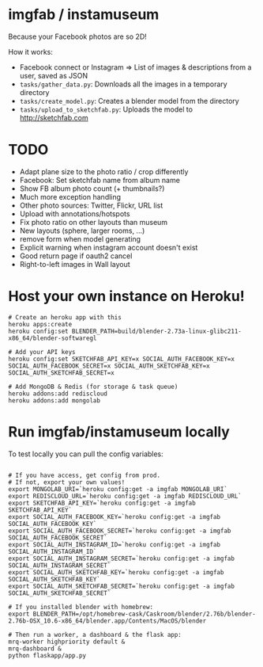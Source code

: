 imgfab / instamuseum
====================

Because your Facebook photos are so 2D!

How it works:

 - Facebook connect or Instagram => List of images & descriptions from a user, saved as JSON
 - `tasks/gather_data.py`: Downloads all the images in a temporary directory
 - `tasks/create_model.py`: Creates a blender model from the directory
 - `tasks/upload_to_sketchfab.py`: Uploads the model to http://sketchfab.com


TODO
====

 - Adapt plane size to the photo ratio / crop differently
 - Facebook: Set sketchfab name from album name
 - Show FB album photo count (+ thumbnails?)
 - Much more exception handling
 - Other photo sources: Twitter, Flickr, URL list
 - Upload with annotations/hotspots
 - Fix photo ratio on other layouts than museum
 - New layouts (sphere, larger rooms, ...)
 - remove form when model generating
 - Explicit warning when instagram account doesn't exist
 - Good return page if oauth2 cancel
 - Right-to-left images in Wall layout


Host your own instance on Heroku!
=================================


```
# Create an heroku app with this
heroku apps:create
heroku config:set BLENDER_PATH=build/blender-2.73a-linux-glibc211-x86_64/blender-softwaregl

# Add your API keys
heroku config:set SKETCHFAB_API_KEY=x SOCIAL_AUTH_FACEBOOK_KEY=x SOCIAL_AUTH_FACEBOOK_SECRET=x SOCIAL_AUTH_SKETCHFAB_KEY=x SOCIAL_AUTH_SKETCHFAB_SECRET=x

# Add MongoDB & Redis (for storage & task queue)
heroku addons:add rediscloud
heroku addons:add mongolab
```

Run imgfab/instamuseum locally
==============================

To test locally you can pull the config variables:

```

# If you have access, get config from prod.
# If not, export your own values!
export MONGOLAB_URI=`heroku config:get -a imgfab MONGOLAB_URI`
export REDISCLOUD_URL=`heroku config:get -a imgfab REDISCLOUD_URL`
export SKETCHFAB_API_KEY=`heroku config:get -a imgfab SKETCHFAB_API_KEY`
export SOCIAL_AUTH_FACEBOOK_KEY=`heroku config:get -a imgfab SOCIAL_AUTH_FACEBOOK_KEY`
export SOCIAL_AUTH_FACEBOOK_SECRET=`heroku config:get -a imgfab SOCIAL_AUTH_FACEBOOK_SECRET`
export SOCIAL_AUTH_INSTAGRAM_ID=`heroku config:get -a imgfab SOCIAL_AUTH_INSTAGRAM_ID`
export SOCIAL_AUTH_INSTAGRAM_SECRET=`heroku config:get -a imgfab SOCIAL_AUTH_INSTAGRAM_SECRET`
export SOCIAL_AUTH_SKETCHFAB_KEY=`heroku config:get -a imgfab SOCIAL_AUTH_SKETCHFAB_KEY`
export SOCIAL_AUTH_SKETCHFAB_SECRET=`heroku config:get -a imgfab SOCIAL_AUTH_SKETCHFAB_SECRET`

# If you installed blender with homebrew:
export BLENDER_PATH=/opt/homebrew-cask/Caskroom/blender/2.76b/blender-2.76b-OSX_10.6-x86_64/blender.app/Contents/MacOS/blender

# Then run a worker, a dashboard & the flask app:
mrq-worker highpriority default &
mrq-dashboard &
python flaskapp/app.py
```
